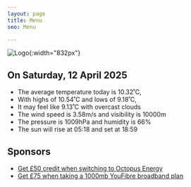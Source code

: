 ```yaml
---
layout: page
title: Menu
seo: Menu

---
```


![Logo](/images/logo.jpg){:width="832px"}

<!-- weather_marker starts -->
## On Saturday, 12 April 2025

- The average temperature today is 10.32˚C,
- With highs of 10.54˚C and lows of 9.18˚C,
- It may feel like 9.13˚C with overcast clouds
- The wind speed is 3.58m/s and visibility is 10000m
- The pressure is 1009hPa and humidity is 66%
- The sun will rise at 05:18 and set at 18:59

<!-- weather_marker ends -->

## Sponsors

- [Get £50 credit when switching to Octopus Energy](https://bit.ly/3oD1nnS)
- [Get £75 when taking a 1000mb YouFibre broadband plan](https://aklam.io/91zWhU?)



